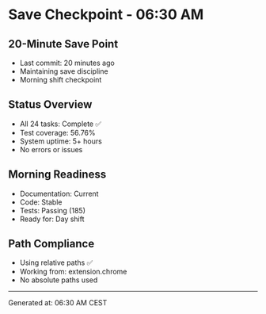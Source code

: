 # Save Checkpoint - 06:30 AM

## 20-Minute Save Point
- Last commit: 20 minutes ago
- Maintaining save discipline
- Morning shift checkpoint

## Status Overview
- All 24 tasks: Complete ✅
- Test coverage: 56.76%
- System uptime: 5+ hours
- No errors or issues

## Morning Readiness
- Documentation: Current
- Code: Stable
- Tests: Passing (185)
- Ready for: Day shift

## Path Compliance
- Using relative paths ✅
- Working from: extension.chrome
- No absolute paths used

---
Generated at: 06:30 AM CEST